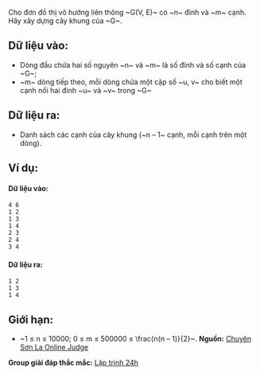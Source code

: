 Cho đơn đồ thị vô hướng liên thông ~G(V, E)~ có ~n~ đỉnh và ~m~ cạnh. Hãy xây dựng cây khung của ~G~.

## Dữ liệu vào:
- Dòng đầu chứa hai số nguyên ~n~ và ~m~ là số đỉnh và số cạnh của ~G~;
- ~m~ dòng tiếp theo, mỗi dòng chứa một cặp số ~u, v~ cho biết một cạnh nối hai đỉnh ~u~ và ~v~ trong ~G~

## Dữ liệu ra:
- Danh sách các cạnh của cây khung (~n – 1~ cạnh, mỗi cạnh trên một dòng).

## Ví dụ:
#### Dữ liệu vào:
```
4 6
1 2 
1 3
1 4
2 3
2 4
3 4
```

#### Dữ liệu ra:
```
1 2
1 3
1 4
```

## Giới hạn:
- ~1 ≤ n ≤ 10000; 0 ≤ m ≤ 500000 ≤ \frac{n(n – 1)}{2}~.
**Nguồn:** [Chuyên Sơn La Online Judge](http://csloj.ddns.net/)

**Group giải đáp thắc mắc:** [Lập trình 24h](https://www.facebook.com/groups/1386904321519984)